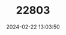 ---
title: "22803"
category: "Uromys imperator"
draft: false
date: 2024-02-22 13:03:50
languages:
  English: ["Emperor Rat"]
---